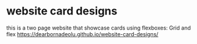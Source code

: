 # website card designs
 this is a two page website that showcase cards using flexboxes: Grid and flex
https://dearbornadeolu.github.io/website-card-designs/
